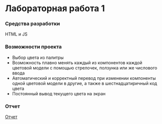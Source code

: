 # Лабораторная работа 1
### Средства разработки
HTML и JS
### Возможности проекта
* Выбор цвета из палитры
* Возможность плавно менять каждый из компонентов каждой цветовой модели с помощью стрелочек, ползунка или же числового ввода
* Автоматический и корректный перевод при изменении компоненты одной цветовой модели в другие, а также в шестнадцатиричный код цвета
* Постоянный вывод текущего цвета на экран
### Отчет
[Отчет](report1.pdf)  
